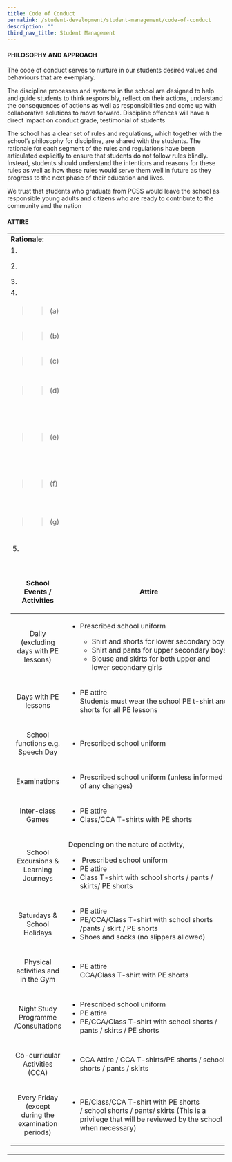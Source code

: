 ```yaml
---
title: Code of Conduct
permalink: /student-development/student-management/code-of-conduct
description: ""
third_nav_title: Student Management
---
```

<h4><strong>PHILOSOPHY AND APPROACH</strong></h4>
<p>The code of conduct serves to nurture in our students desired values and behaviours that are exemplary.</p>
<p>The discipline processes and systems in the school are designed to help and guide students to think responsibly, reflect on their actions, understand the consequences of actions as well as responsibilities and come up with collaborative solutions to move forward. Discipline offences will have a direct impact on conduct grade, testimonial of students</p>
<p>The school has a clear set of rules and regulations, which together with the school&rsquo;s philosophy for discipline, are shared with the students. The rationale for each segment of the rules and regulations have been articulated explicitly to ensure that students do not follow rules blindly. Instead, students should understand the intentions and reasons for these rules as well as how these rules would serve them well in future as they progress to the next phase of their education and lives.</p>
<p>We trust that students who graduate from PCSS would leave the school as responsible young adults and citizens who are ready to contribute to the community and the nation</p>
<h4><strong>ATTIRE</strong></h4>
<div>
<table>
<tbody>
<tr>
<td style="width: 454.406px;"><strong>Rationale:</strong></td>
<td style="width: 784.781px;"><strong>T</strong><strong>o&nbsp;present&nbsp;oneself&nbsp;well&nbsp;and&nbsp;uphold&nbsp;the&nbsp;good&nbsp;name&nbsp;of&nbsp;the&nbsp;school&nbsp;with</strong><strong>pride&nbsp;both&nbsp;in&nbsp;and&nbsp;out&nbsp;of&nbsp;school</strong></td>
</tr>
<tr>
<td style="width: 454.406px;">1.&nbsp;</td>
<td style="width: 784.781px;">Students&nbsp;are&nbsp;to&nbsp;wear&nbsp;the&nbsp;prescribed&nbsp;school&nbsp;uniform.&nbsp;Modification&nbsp;to&nbsp;the&nbsp;uniform&nbsp;is strictly not&nbsp;allowed</td>
</tr>
<tr>
<td style="width: 454.406px;">2.</td>
<td style="width: 784.781px;">All&nbsp;students&nbsp;are&nbsp;to&nbsp;ensure&nbsp;that&nbsp;they&nbsp;are&nbsp;properly&nbsp;attired&nbsp;at&nbsp;all&nbsp;times&nbsp;including&nbsp;during the&nbsp;school&nbsp;holidays&nbsp;and&nbsp;outside&nbsp;of&nbsp;school.</td>
</tr>
<tr>
<td style="width: 454.406px;">3.</td>
<td style="width: 784.781px;">No external attire is allowed in school at all times.&nbsp;</td>
</tr>
<tr>
<td style="width: 454.406px;">4.</td>
<td style="width: 784.781px;">All&nbsp;students&nbsp;are&nbsp;to&nbsp;ensure&nbsp;the&nbsp;following&nbsp;with&nbsp;regard&nbsp;to&nbsp;the&nbsp;school&nbsp;uniform:</td>
</tr>
<tr>
<td style="width: 454.406px;">
<blockquote>
<blockquote>(a)</blockquote>
</blockquote>
</td>
<td style="width: 784.781px;">
<blockquote>Shirts&nbsp;and blouses must be properly buttoned up, worn neatly and smartly at all times.</blockquote>
</td>
</tr>
<tr>
<td style="width: 454.406px;">
<blockquote>
<blockquote>(b)</blockquote>
</blockquote>
</td>
<td style="width: 784.781px;">
<blockquote>The length of the school skirt should not be 3cm higher than the knees.</blockquote>
</td>
</tr>
<tr>
<td style="width: 454.406px;">
<blockquote>
<blockquote>(c)</blockquote>
</blockquote>
</td>
<td style="width: 784.781px;">
<blockquote>The&nbsp;school&nbsp;pants/shorts/shirt/skirt&nbsp;is&nbsp;of&nbsp;the&nbsp;correct&nbsp;size&nbsp;and&nbsp;not&nbsp;oversized,&nbsp;too tight or too&nbsp;short.</blockquote>
</td>
</tr>
<tr>
<td style="width: 454.406px;">
<blockquote>
<blockquote>(d)</blockquote>
</blockquote>
</td>
<td style="width: 784.781px;">
<blockquote>White/black or dark coloured school based t-shirts can be worn underneath the school shirt. No bright or fluorescent coloured t-shirts e.g. bright pink, neon green or orange etc.</blockquote>
</td>
</tr>
<tr>
<td style="width: 454.406px;">
<blockquote>
<blockquote>(e)</blockquote>
</blockquote>
</td>
<td style="width: 784.781px;">
<blockquote>Only canvas&nbsp;shoes&nbsp;or sports&nbsp;shoes&nbsp;are&nbsp;allowed.&nbsp;Canvas&nbsp;shoes&nbsp;must&nbsp;be&nbsp;predominately&nbsp;in&nbsp;the following colours: Black, Blue, White and Grey.&nbsp;Sports shoes can be of any colour but avoid bright and flashy colours.&nbsp;Brightly coloured shoes are strictly not allowed. The shoes should either be with laces or straps. Slip-on and high-cut shoes are not allowed. Shoes with lights, wheels or wedges are also not allowed</blockquote>
</td>
</tr>
<tr>
<td style="width: 454.406px;">
<blockquote>
<blockquote>(f)</blockquote>
</blockquote>
</td>
<td style="width: 784.781px;">
<blockquote>Socks should be worn at all times when in school attire. Socks must be black, white or grey in colour. Socks should also be long enough to cover the ankles but not the calf</blockquote>
</td>
</tr>
<tr>
<td style="width: 454.406px;">
<blockquote>
<blockquote>(g)</blockquote>
</blockquote>
</td>
<td style="width: 784.781px;">
<blockquote>Any footwear, other than the above prescribed shoes, are not allowed to be worn in school except for medical reasons and approved by a teacher with supporting documentation issued by medical practitioners registered under the Medical Registration Act</blockquote>
</td>
</tr>
<tr>
<td style="width: 454.406px;">&nbsp;5.</td>
<td style="width: 784.781px;">The&nbsp;prescribed&nbsp;attire&nbsp;for&nbsp;various&nbsp;school&nbsp;activities&nbsp;and&nbsp;events&nbsp;(unless&nbsp;otherwise specified)&nbsp;is&nbsp;as&nbsp;follows:</td>
</tr>
<tr>
<td style="width: 454.406px;"><br />
<table style="width: 515px;" width="0">
<thead>
<tr>
<td style="width: 101.422px; text-align: center;">
<p><strong>School Events / Activities</strong></p>
</td>
<td style="width: 397.578px; text-align: center;">
<p><strong>Attire</strong></p>
</td>
</tr>
</thead>
<tbody>
<tr>
<td style="width: 101.422px; text-align: center;">
<p>Daily<br />(excluding days with PE lessons)</p>
</td>
<td style="width: 397.578px;">
<ul>
<li>Prescribed school&nbsp;uniform</li>
<ul>
<li>Shirt&nbsp;and&nbsp;shorts&nbsp;for&nbsp;lower&nbsp;secondary boys</li>
<li>Shirt&nbsp;and&nbsp;pants&nbsp;for&nbsp;upper&nbsp;secondary boys</li>
<li>Blouse&nbsp;and skirts&nbsp;for&nbsp;both&nbsp;upper&nbsp;and lower secondary&nbsp;girls</li>
</ul>
</ul>
</td>
</tr>
<tr>
<td style="width: 101.422px; text-align: center;">
<p>Days with PE lessons</p>
</td>
<td style="width: 397.578px;">
<ul>
<li>
<div>PE&nbsp;attire</div>
<div>Students must wear the school PE t-shirt and shorts for all PE lessons</div>
</li>
</ul>
</td>
</tr>
<tr>
<td style="width: 101.422px; text-align: center;">
<p>School functions e.g. Speech Day</p>
</td>
<td style="width: 397.578px;">
<ul>
<li>Prescribed&nbsp;school&nbsp;uniform</li>
</ul>
</td>
</tr>
<tr>
<td style="width: 101.422px; text-align: center;">
<p>Examinations</p>
</td>
<td style="width: 397.578px;">
<ul>
<li>Prescribed&nbsp;school&nbsp;uniform (unless informed of any changes)</li>
</ul>
</td>
</tr>
<tr>
<td style="width: 101.422px; text-align: center;">
<p>Inter-class Games</p>
</td>
<td style="width: 397.578px;">
<ul>
<li>PE&nbsp;attire</li>
<li>Class/CCA&nbsp;T-shirts&nbsp;with&nbsp;PE&nbsp;shorts</li>
</ul>
</td>
</tr>
<tr>
<td style="width: 101.422px; text-align: center;">
<p>School Excursions &amp; Learning Journeys</p>
</td>
<td style="width: 397.578px;">
<p>Depending on the nature of activity,</p>
<ul>
<li>&nbsp;Prescribed&nbsp;school&nbsp;uniform</li>
<li>PE&nbsp;attire</li>
<li>Class&nbsp;T-shirt&nbsp;with&nbsp;school&nbsp;shorts / pants / skirts/ PE shorts</li>
</ul>
</td>
</tr>
<tr>
<td style="width: 101.422px; text-align: center;">
<p>Saturdays &amp; School Holidays</p>
</td>
<td style="width: 397.578px;">
<ul>
<li>PE&nbsp;attire</li>
<li>PE/CCA/Class&nbsp;T-shirt&nbsp;with&nbsp;school shorts /pants / skirt / PE shorts</li>
<li>Shoes and socks (no slippers allowed)</li>
</ul>
</td>
</tr>
<tr>
<td style="width: 101.422px; text-align: center;">
<p>Physical activities and in the Gym</p>
</td>
<td style="width: 397.578px;">
<ul>
<li>PE&nbsp;attire<br />CCA/Class&nbsp;T-shirt&nbsp;with&nbsp;PE&nbsp;shorts</li>
</ul>
</td>
</tr>
<tr>
<td style="width: 101.422px; text-align: center;">
<p>Night Study Programme /Consultations</p>
</td>
<td style="width: 397.578px;">
<ul>
<li>Prescribed&nbsp;school&nbsp;uniform</li>
<li>PE&nbsp;attire</li>
<li>PE/CCA/Class&nbsp;T-shirt&nbsp;with&nbsp;school shorts / pants / skirts / PE shorts</li>
</ul>
</td>
</tr>
<tr>
<td style="width: 101.422px; text-align: center;">
<p>Co-curricular Activities (CCA)</p>
</td>
<td style="width: 397.578px;">
<ul>
<li>CCA&nbsp;Attire / CCA T-shirts/PE shorts / school shorts / pants / skirts</li>
</ul>
</td>
</tr>
<tr>
<td style="width: 101.422px; text-align: center;">
<p>Every Friday<br />(except during the examination periods)</p>
</td>
<td style="width: 397.578px;">
<ul>
<li>PE/Class/CCA&nbsp;T-shirt&nbsp;with&nbsp;PE shorts /&nbsp;school&nbsp;shorts / pants/ skirts&nbsp;(This is a privilege that will be reviewed by the school when necessary)</li>
</ul>
</td>
</tr>
</tbody>
</table>
</td>
</tr>
</tbody>
</table>
</div>